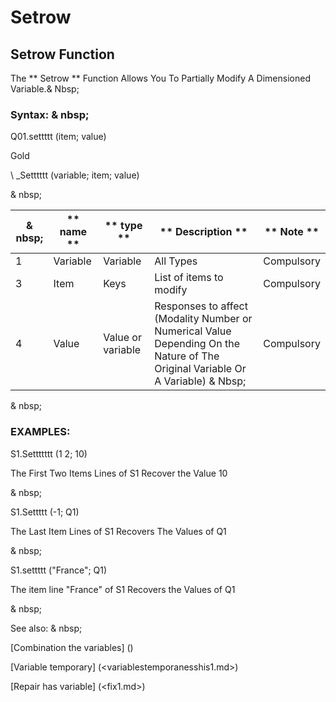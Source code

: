 # Setrow

## Setrow Function

The ** Setrow ** Function Allows You To Partially Modify A Dimensioned Variable.& Nbsp;

### Syntax: & nbsp;

Q01.settttt (item; value)

Gold

\ _Setttttt (variable; item; value)

& nbsp;

| & nbsp; | ** name ** | ** type ** | ** Description ** | ** Note ** |
| --- | --- | --- | --- | --- |
| &#49; | Variable | Variable | All Types | Compulsory |
| &#51; | Item | Keys | List of items to modify | Compulsory |
| &#52; | Value | Value or variable | Responses to affect (Modality Number or Numerical Value Depending On the Nature of The Original Variable Or A Variable) & Nbsp; | Compulsory |

& nbsp;

### EXAMPLES:

S1.Settttttt (1 2; 10)

The First Two Items Lines of S1 Recover the Value 10

& nbsp;

S1.Settttt (-1; Q1)

The Last Item Lines of S1 Recovers The Values ​​of Q1

& nbsp;

S1.settttt ("France"; Q1)

The item line "France" of S1 Recovers the Values ​​of Q1

& nbsp;

See also: & nbsp;

[Combination the variables] (<combination thevariables1.md>)

[Variable temporary] (<variablestemporanesshis1.md>)

[Repair has variable] (<fix1.md>)